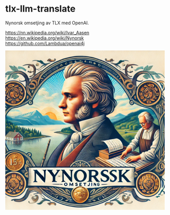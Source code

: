 tlx-llm-translate
=================

Nynorsk omsetjing av TLX med OpenAI.

https://nn.wikipedia.org/wiki/Ivar_Aasen  
https://en.wikipedia.org/wiki/Nynorsk  
https://github.com/Lambdua/openai4j  



![Omsetjing](omsetjing.png)


